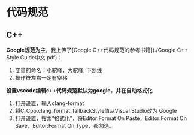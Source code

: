# 代码规范

## C++

**Google规范为主**，我上传了[Google C++代码规范的参考书籍](./Google C++ Style Guide中文.pdf)：

1. 变量的命名：小驼峰，大驼峰, 下划线
2. 操作符左右一定有空格

**设置vscode编辑c++代码规范默认为google**，**并在自动格式化**

1. 打开设置，输入clang-format
2. 将C_Cpp.clang_format_fallbackStyle值从Visual Studio改为 Google
3. 打开设置，搜索“格式化”，将Editor:Format On Paste，Editor:Format On Save，Editor:Format On Type，都勾选。
